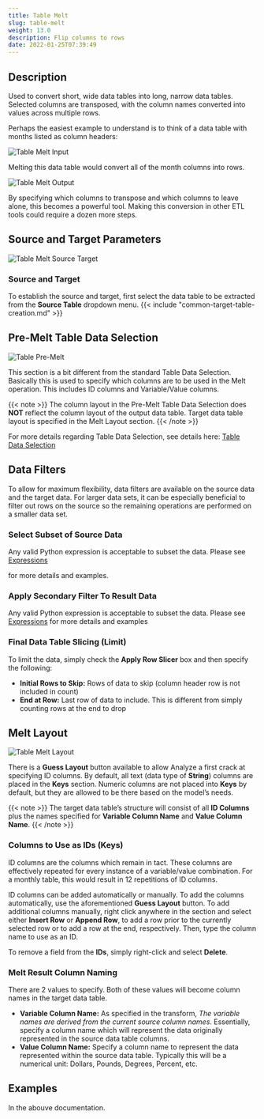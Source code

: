 ```yaml
---
title: Table Melt
slug: table-melt
weight: 13.0
description: Flip columns to rows
date: 2022-01-25T07:39:49
---
```



## Description


Used to convert short, wide data tables into long, narrow data tables. Selected columns are transposed, with the column names converted into values across multiple rows.


Perhaps the easiest example to understand is to think of a data table with months listed as column headers:



![Table Melt Input](/images/table_melt_input_data.png)


Melting this data table would convert all of the month columns into rows.


![Table Melt Output](/images/table_melt_output.png)


By specifying which columns to transpose and which columns to leave alone, this becomes a powerful tool. Making this conversion in other ETL tools could require a dozen more steps.



## Source and Target Parameters

![Table Melt Source Target](/images/table_melt_1.png)

### Source and Target


To establish the source and target, first select the data table to be extracted from the **Source Table** dropdown menu. 
{{< include "common-target-table-creation.md" >}}







## Pre-Melt Table Data Selection

![Table Pre-Melt](/images/table_melt_2.png)

This section is a bit different from the standard Table Data Selection. Basically this is used to specify which columns are to be used in the Melt operation. This includes ID columns and Variable/Value columns.


{{< note >}}
The column layout in the Pre-Melt Table Data Selection does **NOT** reflect the column layout of the output data table. Target data table layout is specified in the Melt Layout section.
{{< /note >}}




For more details regarding Table Data Selection, see details here: [Table Data Selection](/docs/workflow-steps/common/table-data-selection)



## Data Filters


To allow for maximum flexibility, data filters are available on the source data and the target data. For larger data sets, it can be especially beneficial to filter out rows on the source so the remaining operations are performed on a smaller data set.



### Select Subset of Source Data


Any valid Python expression is acceptable to subset the data. Please see [Expressions](/docs/expressions)


for more details and examples.



### Apply Secondary Filter To Result Data


Any valid Python expression is acceptable to subset the data. Please see [Expressions](/docs/expressions) for more details and examples



### Final Data Table Slicing (Limit)


To limit the data, simply check the **Apply Row Slicer** box and then specify the following:


* **Initial Rows to Skip:** Rows of data to skip (column header row is not included in count)
* **End at Row:** Last row of data to include. This is different from simply counting rows at the end to drop



## Melt Layout

![Table Melt Layout](/images/table_melt_3.png)

There is a **Guess Layout** button available to allow Analyze a first crack at specifying ID columns. By default, all text (data type of **String**) columns are placed in the **Keys** section. Numeric columns are not placed into **Keys** by default, but they are allowed to be there based on the model’s needs.


{{< note >}}
The target data table’s structure will consist of all **ID Columns** plus the names specified for **Variable Column Name** and **Value Column Name**.
{{< /note >}}




### Columns to Use as IDs (Keys)


ID columns are the columns which remain in tact. These columns are effectively repeated for every instance of a variable/value combination. For a monthly table, this would result in 12 repetitions of ID columns.



ID columns can be added automatically or manually. To add the columns automatically, use the aforementioned **Guess Layout** button. To add additional columns manually, right click anywhere in the section and select either **Insert Row** or **Append Row**, to add a row prior to the currently selected row or to add a row at the end, respectively. Then, type the column name to use as an ID.



To remove a field from the **IDs**, simply right-click and select **Delete**.



### Melt Result Column Naming


There are 2 values to specify. Both of these values will become column names in the target data table.


* **Variable Column Name:** As specified in the transform, *The variable names are derived from the current source column names*. Essentially, specify a column name which will represent the data originally represented in the source data table columns.
* **Value Column Name:** Specify a column name to represent the data represented within the source data table. Typically this will be a numerical unit: Dollars, Pounds, Degrees, Percent, etc.





## Examples


In the abouve documentation.
